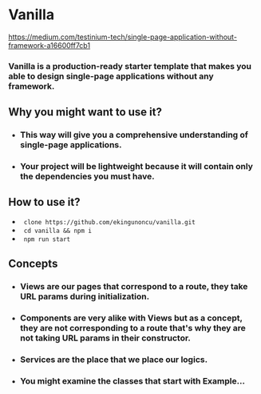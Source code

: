 # Vanilla
https://medium.com/testinium-tech/single-page-application-without-framework-a16600ff7cb1
### Vanilla is a production-ready starter template that makes you able to design single-page applications without any framework.

## Why you might want to use it?

* ### This way will give you a comprehensive understanding of single-page applications.
* ### Your project will be lightweight because it will contain only the dependencies you must have.

## How to use it?

* ` clone https://github.com/ekingunoncu/vanilla.git`
* ` cd vanilla && npm i`
* ` npm run start`

## Concepts

* ### Views are our pages that correspond to a route, they take URL params during initialization.
* ### Components are very alike with Views but as a concept, they are not corresponding to a route that's why they are not taking URL params in their constructor.
* ### Services are the place that we place our logics.
* ### You might examine the classes that start with Example... 
